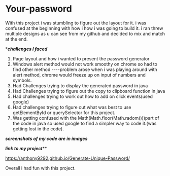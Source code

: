 # Your-password

<p> With this project i was stumbling to figure out the layout for it. i was confused at the beginning with how i how i was going to build it. i ran threw multiple designs as u can see from my github and decided to mix and match at the end.</p>

****challenges I faced***

1. Page layout and how i wanted to present the password generator 
2. Windows alert method would not work smoothy on chrome so had to find other method
   ----problem arose when i was playing around with alert method,  chrome would freeze up on input of numbers and symbols.
3. Had Challenges trying to display the generated password in java
4. Had Challenges trying to figure out the copy to clipboard function in java 
5. Had challenges trying to work out how to add on click events(used google)
6. Had challenges trying to figure out what was best to use getElementById or querySelector for this project.
7. Was getting confused with the Math(Math.floor(Math.radom()))part of the code in java so used google to find a simpler way to code it.(was getting lost in the code).


***screenshots of my code are in images***




***link to my project*****

https://anthony9292.github.io/Generate-Unique-Password/




Overall i had fun with this project.  



